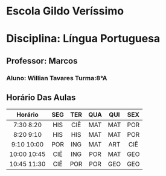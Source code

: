 # Escola Gildo Veríssimo
# Disciplina: Língua Portuguesa
## Professor: Marcos 
### Aluno: Willian Tavares Turma:8°A 
## Horário Das Aulas 

|Horário|SEG|TER|QUA|QUI|SEX|
|:--:|:--:|:--:|:--:|:--:|:--:|
|7:30 8:20|HIS|CIÊ|MAT|MAT|POR|
|8:20 9:10|HIS|HIS|MAT|MAT|POR|
|9:10 10:00|POR|ING|MAT|ART|CIÊ|
|10:00 10:45|CIÊ|ING|POR|MAT|GEO|
|10:45 11:30|CIÊ|POR|POR|GEO|GEO|
